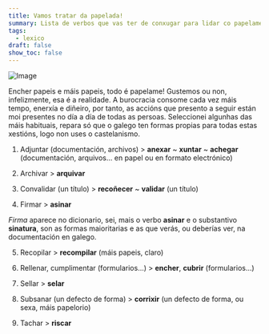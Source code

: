 ```yaml
---
title: Vamos tratar da papelada!
summary: Lista de verbos que vas ter de conxugar para lidar co papelame
tags:
  - lexico
draft: false
show_toc: false
---
```


![Image](https://media0.giphy.com/media/v1.Y2lkPTc5MGI3NjExbHY4dGZmYTllMHh5YWd2ZHBwbGhveGlqeGVxNDl1d3p4cmRjbHZ3cyZlcD12MV9pbnRlcm5hbF9naWZfYnlfaWQmY3Q9Zw/H4iTqZzLoxVLp97Ige/giphy.gif)

Encher papeis e máis papeis, todo é papelame! Gustemos ou non, infelizmente, esa é a realidade. A burocracia consome cada vez máis tempo, enerxía e diñeiro, por tanto, as accións que presento a seguir están moi presentes no día a día de todas as persoas. Seleccionei algunhas das máis habituais, repara só que o galego ten formas propias para todas estas xestións, logo non uses o castelanismo.

<article>

1. Adjuntar (documentación, archivos) > **anexar** ~ **xuntar** ~ **achegar** (documentación, arquivos... en papel ou en formato electrónico)

</article>

<article>

2. Archivar > **arquivar**

</article>

<article>

3. Convalidar (un título) > **recoñecer** ~ **validar** (un título)

</article>

<article>

   4. Firmar > **asinar**

*Firma* aparece no dicionario, sei, mais o verbo **asinar** e o substantivo **sinatura**, son as formas maioritarias e as que verás, ou deberías ver, na documentación en galego.

</article>

<article>

   5. Recopilar > **recompilar** (máis papeis, claro)

</article>

<article>

   6. Rellenar, cumplimentar (formularios...) > **encher**, **cubrir** (formularios...)

</article>

<article>

   7. Sellar > **selar** 

</article>

<article>

   8. Subsanar (un defecto de forma) > **corrixir** (un defecto de forma, ou sexa, máis papelorio)

</article>

<article>

   9. Tachar > **riscar**

</article>

